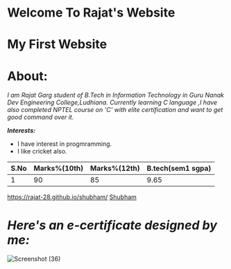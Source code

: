 
# Welcome To Rajat's Website
# My First Website
# About:
*I am Rajat Garg student of B.Tech in Information Technology in Guru Nanak Dev Engineering College,Ludhiana.
Currently learning C language ,I have also completed NPTEL course on 'C' with elite certification and want to get good command over it.*

***Interests:***
- I have interest in progmramming.
- I like cricket also.

| S.No  | Marks%(10th) | Marks%(12th)|B.tech(sem1 sgpa)|
|---------|-----|----------|----------|
|1 |90|85 |9.65|

https://rajat-28.github.io/shubham/
[Shubham](https://rajat-28.github.io/shubham/) 

# ***Here's an e-certificate designed by me:***
![Screenshot (36)](https://user-images.githubusercontent.com/106760085/171922252-c906e359-720b-4e5a-939e-c51fad6cf880.png)
